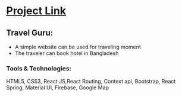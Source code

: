 # [Project Link](https://login-form-30313.web.app) 

## Travel Guru:
  -	A simple website can be used for traveling moment
  - The traveler can book hotel in Bangladesh
  
### Tools & Technologies: 
  HTML5, CSS3, React JS,React Routing, Context api, Bootstrap, React Spring, Material UI, Firebase, Google Map                                                                         
